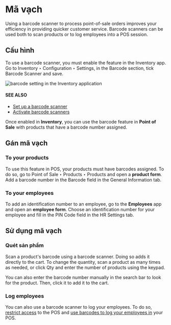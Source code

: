 # Mã vạch

Using a barcode scanner to process point-of-sale orders improves your efficiency in providing
quicker customer service. Barcode scanners can be used both to scan products or to log employees
into a POS session.

## Cấu hình

To use a barcode scanner, you must enable the feature in the Inventory app. Go to
Inventory ‣ Configuration ‣ Settings, in the Barcode section, tick
Barcode Scanner and save.

![barcode setting in the Inventory application](applications/sales/point_of_sale/shop/barcode/barcode-inventory.png)

#### SEE ALSO
- [Set up a barcode scanner](../../../inventory_and_mrp/barcode/setup/hardware.md)
- [Activate barcode scanners](../../../inventory_and_mrp/barcode/setup/software.md)

Once enabled in **Inventory**, you can use the barcode feature in **Point of Sale** with products
that have a barcode number assigned.

## Gán mã vạch

### To your products

To use this feature in POS, your products must have barcodes assigned. To do so, go to
Point of Sale ‣ Products ‣ Products and open a **product form**. Add a barcode
number in the Barcode field in the General Information tab.

### To your employees

To add an identification number to an employee, go to the **Employees** app and open an **employee
form**. Choose an identification number for your employee and fill in the PIN Code
field in the HR Settings tab.

## Sử dụng mã vạch

### Quét sản phẩm

Scan a product's barcode using a barcode scanner. Doing so adds it directly to the cart. To change
the quantity, scan a product as many times as needed, or click Qty and enter the number
of products using the keypad.

You can also enter the barcode number manually in the search bar to look for the product. Then,
click it to add it to the cart.

### Log employees

You can also use a barcode scanner to log your employees. To do so, [restrict access](../employee_login.md#employee-login-configuration) to the POS and [use barcodes to log your employees in](../employee_login.md#employee-login-badge) your POS.
